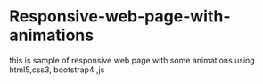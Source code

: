 # Responsive-web-page-with-animations

this is sample of responsive web page with some animations using html5,css3, bootstrap4 ,js
